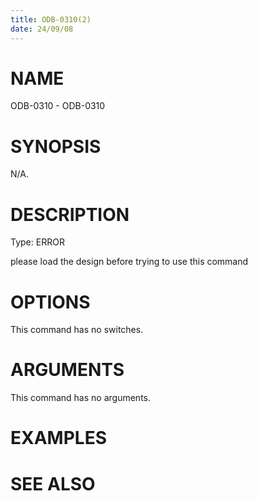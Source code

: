 ```yaml
---
title: ODB-0310(2)
date: 24/09/08
---
```


# NAME

ODB-0310 - ODB-0310

# SYNOPSIS

N/A.

# DESCRIPTION

Type: ERROR

please load the design before trying to use this command

# OPTIONS

This command has no switches.

# ARGUMENTS

This command has no arguments.

# EXAMPLES

# SEE ALSO
